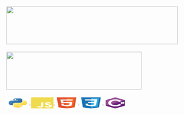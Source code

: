 
<p align="center">
  <a href="https://github.com/Igthz">
  </div>
<div style="display: inline_block"><br>
  <img allign="center" height="100em" width="450" src="https://discord.c99.nl/widget/theme-1/1016119034770640916.png"/>   
</div>
<div style="display: inline_block"><br>
  <img allign="center" height="100em" width="355" src="https://github-readme-stats.vercel.app/api/top-langs/?username=Igthz&theme=dark&hide_border=false&&layout=compact"/>
</div>
<div style="display: inline_block"><br>
    <img align="top" alt="lie-Python" height="30" width="60" src="https://raw.githubusercontent.com/devicons/devicon/master/icons/python/python-original.svg">
  <img align="top" alt="lie-Js" height="30" width="60" src="https://raw.githubusercontent.com/devicons/devicon/master/icons/javascript/javascript-plain.svg">
  <img align="top" alt="lie-HTML" height="30" width="60" src="https://raw.githubusercontent.com/devicons/devicon/master/icons/html5/html5-original.svg">
  <img align="top" alt="lie-CSS" height="30" width="60" src="https://raw.githubusercontent.com/devicons/devicon/master/icons/css3/css3-original.svg">
  <img align="center" alt="lie-Csharp" height="30" width="60" src="https://raw.githubusercontent.com/devicons/devicon/master/icons/csharp/csharp-original.svg"> 
</div>

